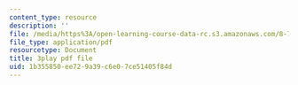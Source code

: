 ```yaml
---
content_type: resource
description: ''
file: /media/https%3A/open-learning-course-data-rc.s3.amazonaws.com/8-701-introduction-to-nuclear-and-particle-physics-fall-2020/1b355850ee729a39c6e07ce51405f84d_YLrCiurZTOE.pdf
file_type: application/pdf
resourcetype: Document
title: 3play pdf file
uid: 1b355850-ee72-9a39-c6e0-7ce51405f84d
---
```

